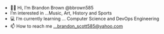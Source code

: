 - 👋🏾 Hi, I’m Brandon Brown @bbrown585
- I’m interested in ...Music, Art, History and Sports
- 💻 I’m currently learning ... Computer Science and DevOps Engineering 
- 📫 How to reach me ...brandon_scott585@yahoo.com
